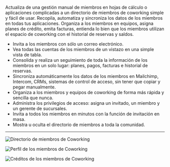 Actualiza de una gestión manual de miembros en hojas de cálculo o aplicaciones complicadas a un directorio de miembros de coworking simple y fácil de usar. Recopila, automatiza y sincroniza los datos de los miembros en todas tus aplicaciones. Organiza a los miembros en equipos, asigna planes de crédito, emita facturas, entienda lo bien que los miembros utilizan el espacio de coworking con el historial de reservas y saldos.

- Invita a los miembros con sólo un correo electrónico.
- Vea todas las cuentas de los miembros de un vistazo en una simple vista de tabla.
- Consolida y realiza un seguimiento de toda la información de los miembros en un solo lugar: planes, pagos, facturas e historial de reservas.
- Sincroniza automáticamente los datos de los miembros en Mailchimp, Intercom, CRMs, sistemas de control de acceso, sin tener que copiar y pegar manualmente.
- Organiza a los miembros y equipos de coworking de forma más rápida y sencilla que nunca.
- Administra los privilegios de acceso: asigna un invitado, un miembro y un gerente de sucursales.
- Invita a todos los miembros en minutos con la función de invitación en masa.
- Mostra u oculta el directorio de miembros a toda la comunidad.

---

![Directorio de miembros de Coworking](https://s3.ap-northeast-2.amazonaws.com/screenshot.andcards.com/andcards-directory-members-light-en-1920-1200.png)

![Perfil de los miembros de Coworking](https://s3.ap-northeast-2.amazonaws.com/screenshot.andcards.com/andcards-directory-user-main-light-en-1920-1200.png)

![Créditos de los miembros de Coworking](https://s3.ap-northeast-2.amazonaws.com/screenshot.andcards.com/andcards-directory-credits-light-en-1920-1200.png)
